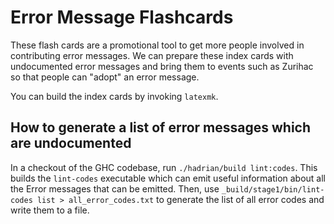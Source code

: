 # Error Message Flashcards

These flash cards are a promotional tool to get more people involved in contributing error messages.
We can prepare these index cards with undocumented error messages and bring them to events such as Zurihac
so that people can "adopt" an error message.

You can build the index cards by invoking `latexmk`.


## How to generate a list of error messages which are undocumented

In a checkout of the GHC codebase, run `./hadrian/build lint:codes`.
This builds the `lint-codes` executable which can emit useful information about all the Error messages that can be emitted.
Then, use `_build/stage1/bin/lint-codes list > all_error_codes.txt` to generate the list of all error codes and write them to a file.
